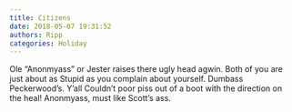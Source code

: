 ```yaml
---
title: Citizens
date: 2018-05-07 19:31:52
authors: Ripp
categories: Holiday
---
```


 Ole “Anonmyass” or Jester raises there ugly head agwin. Both of you are just about as Stupid as you complain about yourself. Dumbass Peckerwood’s. Y’all Couldn’t poor piss out of a boot with the direction on the heal!  Anonmyass, must like Scott’s ass.